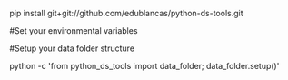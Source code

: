 pip install git+git://github.com/edublancas/python-ds-tools.git


#Set your environmental variables

#Setup your data folder structure

python -c 'from python_ds_tools import data_folder; data_folder.setup()'